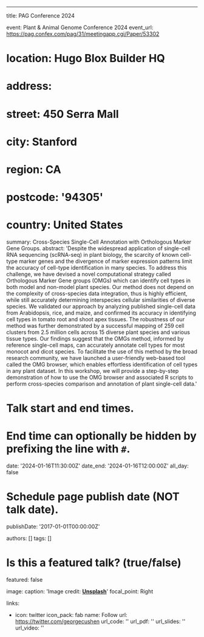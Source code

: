 ---
title: PAG Conference 2024

event: Plant & Animal Genome Conference 2024
event_url: https://pag.confex.com/pag/31/meetingapp.cgi/Paper/53302

# location: Hugo Blox Builder HQ
# address:
#   street: 450 Serra Mall
#   city: Stanford
#   region: CA
#   postcode: '94305'
#   country: United States

summary: Cross-Species Single-Cell Annotation with Orthologous Marker Gene Groups.
abstract: 'Despite the widespread application of single-cell RNA sequencing (scRNA-seq) in plant biology, the scarcity of known cell-type marker genes and the divergence of marker expression patterns limit the accuracy of cell-type identification in many species. To address this challenge, we have devised a novel computational strategy called Orthologous Marker Gene groups (OMGs) which can identify cell types in both model and non-model plant species. Our method does not depend on the complexity of cross-species data integration, thus is highly efficient, while still accurately determining interspecies cellular similarities of diverse species. We validated our approach by analyzing published single-cell data from Arabidopsis, rice, and maize, and confirmed its accuracy in identifying cell types in tomato root and shoot apex tissues. The robustness of our method was further demonstrated by a successful mapping of 259 cell clusters from 2.5 million cells across 15 diverse plant species and various tissue types. Our findings suggest that the OMGs method, informed by reference single-cell maps, can accurately annotate cell types for most monocot and dicot species. To facilitate the use of this method by the broad research community, we have launched a user-friendly web-based tool called the OMG browser, which enables effortless identification of cell types in any plant dataset. In this workshop, we will provide a step-by-step demonstration of how to use the OMG browser and associated R scripts to perform cross-species comparison and annotation of plant single-cell data.'

# Talk start and end times.
#   End time can optionally be hidden by prefixing the line with `#`.
date: '2024-01-16T11:30:00Z'
date_end: '2024-01-16T12:00:00Z'
all_day: false

# Schedule page publish date (NOT talk date).
publishDate: '2017-01-01T00:00:00Z'

authors: []
tags: []

# Is this a featured talk? (true/false)
featured: false

image:
  caption: 'Image credit: [**Unsplash**](https://unsplash.com/photos/bzdhc5b3Bxs)'
  focal_point: Right

links:
  - icon: twitter
    icon_pack: fab
    name: Follow
    url: https://twitter.com/georgecushen
url_code: ''
url_pdf: ''
url_slides: ''
url_video: ''
